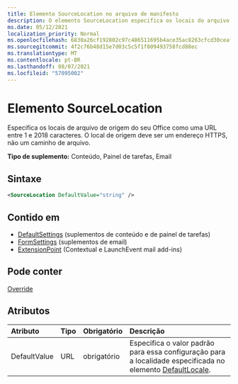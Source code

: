 ```yaml
---
title: Elemento SourceLocation no arquivo de manifesto
description: O elemento SourceLocation especifica os locais do arquivo de origem para o Office Do-in.
ms.date: 05/12/2021
localization_priority: Normal
ms.openlocfilehash: 6830a26cf192802c97c486511695b4ace35ac8263cfcd30ceaf71398f0d83a07
ms.sourcegitcommit: 4f2c76b48d15e7d03c5c5f1f809493758fcd88ec
ms.translationtype: MT
ms.contentlocale: pt-BR
ms.lasthandoff: 08/07/2021
ms.locfileid: "57095002"
---
```

# <a name="sourcelocation-element"></a>Elemento SourceLocation

Especifica os locais de arquivo de origem do seu Office como uma URL entre 1 e 2018 caracteres. O local de origem deve ser um endereço HTTPS, não um caminho de arquivo.

**Tipo de suplemento:** Conteúdo, Painel de tarefas, Email

## <a name="syntax"></a>Sintaxe

```XML
<SourceLocation DefaultValue="string" />
```

## <a name="contained-in"></a>Contido em

- [DefaultSettings](defaultsettings.md) (suplementos de conteúdo e de painel de tarefas)
- [FormSettings](formsettings.md) (suplementos de email)
- [ExtensionPoint](extensionpoint.md) (Contextual e LaunchEvent mail add-ins)

## <a name="can-contain"></a>Pode conter

[Override](override.md)

## <a name="attributes"></a>Atributos

|Atributo|Tipo|Obrigatório|Descrição|
|:-----|:-----|:-----|:-----|
|DefaultValue|URL|obrigatório|Especifica o valor padrão para essa configuração para a localidade especificada no elemento [DefaultLocale](defaultlocale.md).|
